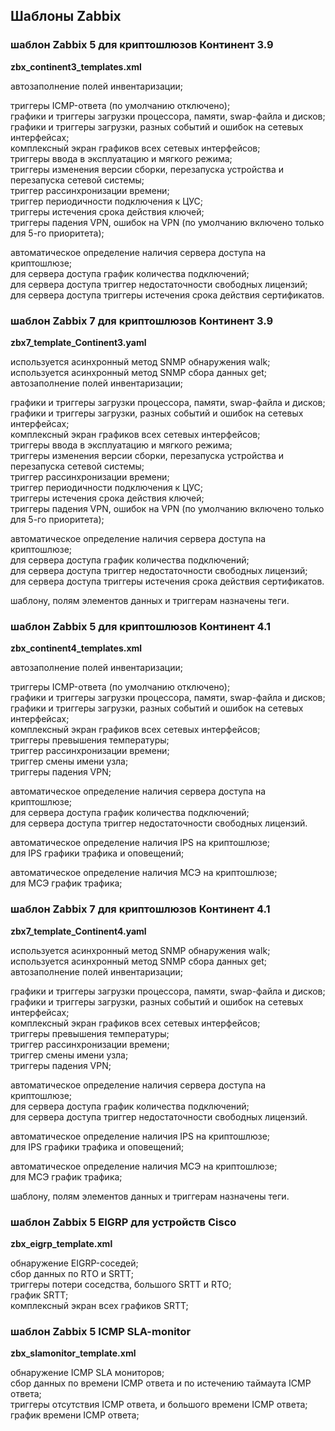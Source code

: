## Шаблоны Zabbix
 
### шаблон Zabbix 5 для криптошлюзов Континент 3.9
**zbx_continent3_templates.xml**

автозаполнение полей инвентаризации;  

триггеры ICMP-ответа (по умолчанию отключено);  
графики и триггеры загрузки процессора, памяти, swap-файла и дисков;  
графики и триггеры загрузки, разных событий и ошибок на сетевых интерфейсах;  
комплексный экран графиков всех сетевых интерфейсов;  
триггеры ввода в эксплуатацию и мягкого режима;  
триггеры изменения версии сборки, перезапуска устройства и перезапуска сетевой системы;  
триггер рассинхронизации времени;  
триггер периодичности подключения к ЦУС;  
триггеры истечения срока действия ключей;  
триггеры падения VPN, ошибок на VPN (по умолчанию включено только для 5-го приоритета);  

автоматическое определение наличия сервера доступа на криптошлюзе;  
для сервера доступа график количества подключений;  
для сервера доступа триггер недостаточности свободных лицензий;  
для сервера доступа триггеры истечения срока действия сертификатов.  

### шаблон Zabbix 7 для криптошлюзов Континент 3.9
**zbx7_template_Continent3.yaml**

используется асинхронный метод SNMP обнаружения walk;  
используется асинхронный метод SNMP сбора данных get;  
автозаполнение полей инвентаризации;  

графики и триггеры загрузки процессора, памяти, swap-файла и дисков;  
графики и триггеры загрузки, разных событий и ошибок на сетевых интерфейсах;  
комплексный экран графиков всех сетевых интерфейсов;  
триггеры ввода в эксплуатацию и мягкого режима;  
триггеры изменения версии сборки, перезапуска устройства и перезапуска сетевой системы;  
триггер рассинхронизации времени;  
триггер периодичности подключения к ЦУС;  
триггеры истечения срока действия ключей;  
триггеры падения VPN, ошибок на VPN (по умолчанию включено только для 5-го приоритета);  

автоматическое определение наличия сервера доступа на криптошлюзе;  
для сервера доступа график количества подключений;  
для сервера доступа триггер недостаточности свободных лицензий;  
для сервера доступа триггеры истечения срока действия сертификатов.  

шаблону, полям элементов данных и триггерам назначены теги.  

### шаблон Zabbix 5 для криптошлюзов Континент 4.1
**zbx_continent4_templates.xml** 

автозаполнение полей инвентаризации;  

триггеры ICMP-ответа (по умолчанию отключено);  
графики и триггеры загрузки процессора, памяти, swap-файла и дисков;  
графики и триггеры загрузки, разных событий и ошибок на сетевых интерфейсах;  
комплексный экран графиков всех сетевых интерфейсов;  
триггеры превышения температуры;  
триггер рассинхронизации времени;  
триггер смены имени узла;  
триггеры падения VPN;  

автоматическое определение наличия сервера доступа на криптошлюзе;  
для сервера доступа график количества подключений;  
для сервера доступа триггер недостаточности свободных лицензий.  

автоматическое определение наличия IPS на криптошлюзе;  
для IPS графики трафика и оповещений;  

автоматическое определение наличия МСЭ на криптошлюзе;  
для МСЭ график трафика;  

### шаблон Zabbix 7 для криптошлюзов Континент 4.1
**zbx7_template_Continent4.yaml** 

используется асинхронный метод SNMP обнаружения walk;  
используется асинхронный метод SNMP сбора данных get;  
автозаполнение полей инвентаризации;  

графики и триггеры загрузки процессора, памяти, swap-файла и дисков;  
графики и триггеры загрузки, разных событий и ошибок на сетевых интерфейсах;  
комплексный экран графиков всех сетевых интерфейсов;  
триггеры превышения температуры;  
триггер рассинхронизации времени;  
триггер смены имени узла;  
триггеры падения VPN;  

автоматическое определение наличия сервера доступа на криптошлюзе;  
для сервера доступа график количества подключений;  
для сервера доступа триггер недостаточности свободных лицензий.  

автоматическое определение наличия IPS на криптошлюзе;  
для IPS графики трафика и оповещений;  

автоматическое определение наличия МСЭ на криптошлюзе;  
для МСЭ график трафика;  

шаблону, полям элементов данных и триггерам назначены теги.  

### шаблон Zabbix 5 EIGRP для устройств Cisco
**zbx_eigrp_template.xml**

обнаружение EIGRP-соседей;  
сбор данных по RTO и SRTT;  
триггеры потери соседства, большого SRTT и RTO;  
график SRTT;  
комплексный экран всех графиков SRTT;  

### шаблон Zabbix 5 ICMP SLA-monitor
**zbx_slamonitor_template.xml**

обнаружение ICMP SLA мониторов;  
сбор данных по времени ICMP ответа и по истечению таймаута ICMP ответа;  
триггеры отсутствия ICMP ответа, и большого времени ICMP ответа;  
график времени ICMP ответа;  
